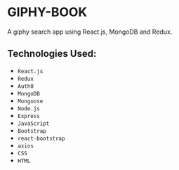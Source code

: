 # GIPHY-BOOK

A giphy search app using React.js, MongoDB and Redux.

## Technologies Used:

* `React.js`
* `Redux`
* `Auth0`
* `MongoDB`
* `Mongoose`
* `Node.js`
* `Express`
* `JavaScript`
* `Bootstrap`
* `react-bootstrap`
* `axios`
* `CSS`
* `HTML`


